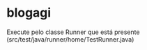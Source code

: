 # blogagi

Execute pelo classe Runner que está presente (src/test/java/runner/home/TestRunner.java)
